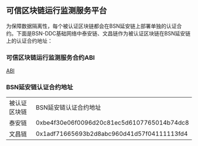 ## 可信区块链运行监测服务平台

为保障数据隔离性，每个被认证区块链都会在BSN延安链上部署单独的认证合约。下面是BSN-DDC基础网络中泰安链、文昌链作为被认证区块链在BSN延安链上的认证合约地址：

### 可信区块链运行监测服务合约ABI

[ABI](./ChainStore.abi)

### BSN延安链认证合约地址
<table>
    <tr>
        <td>被认证区块链</td>
        <td>BSN延安链认证合约地址</td>
    </tr>
    <tr>
        <td>泰安链</td>
        <td>0xbe4f30e06f0096d20c81ec5d6107765014b74dc8</td>
    </tr>
    <tr>
        <td>文昌链</td>
        <td>0x1adf71665693b2d8abc960d41d57f04111113fd4</td>
    </tr>
</table>
